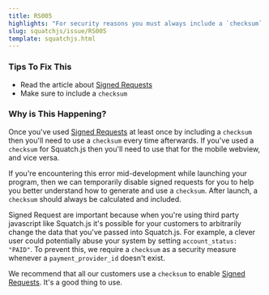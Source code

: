 ```yaml
---
title: RS005
highlights: "For security reasons you must always include a `checksum` once secure mode has been enabled."
slug: squatchjs/issue/RS005
template: squatchjs.html
---
```


### Tips To Fix This

 - Read the article about [Signed Requests](/squatchjs/signed-requests)
 - Make sure to include a `checksum`

### Why is This Happening?

Once you've used [Signed Requests](/squatchjs/signed-requests) at least once by including a `checksum` then you'll need to use a `checksum` every time afterwards. If you've used a `checksum` for Squatch.js then you'll need to use that for the mobile webview, and vice versa.

If you're encountering this error mid-development while launching your program, then we can temporarily disable signed requests for you to help you better understand how to generate and use a `checksum`. After launch, a `checksum` should always be calculated and included.

Signed Request are important because when you're using third party javascript like Squatch.js it's possible for your customers to arbitrarily change the data that you've passed into Squatch.js. For example, a clever user could potentially abuse
your system by setting `account_status: "PAID"`. To prevent this, we require a `checksum` as a security measure whenever a `payment_provider_id` doesn't exist.

We recommend that all our customers use a `checksum` to enable [Signed Requests](/squatchjs/signed-requests). It's a good thing to use.

